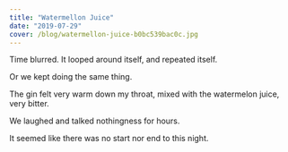 ```yaml
---
title: "Watermellon Juice"
date: "2019-07-29"
cover: /blog/watermellon-juice-b0bc539bac0c.jpg
---
```


Time blurred. It looped around itself, and repeated itself.

Or we kept doing the same thing.

The gin felt very warm down my throat, mixed with the watermelon juice, very bitter.

We laughed and talked nothingness for hours.

It seemed like there was no start nor end to this night.
